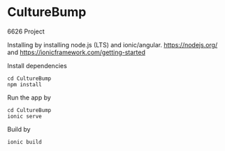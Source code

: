 # CultureBump
6626 Project

Installing by installing node.js (LTS) and ionic/angular. 
https://nodejs.org/ and 
https://ionicframework.com/getting-started

Install dependencies
```
cd CultureBump
npm install
```

Run the app by
```
cd CultureBump
ionic serve
```
Build by
```
ionic build
```
